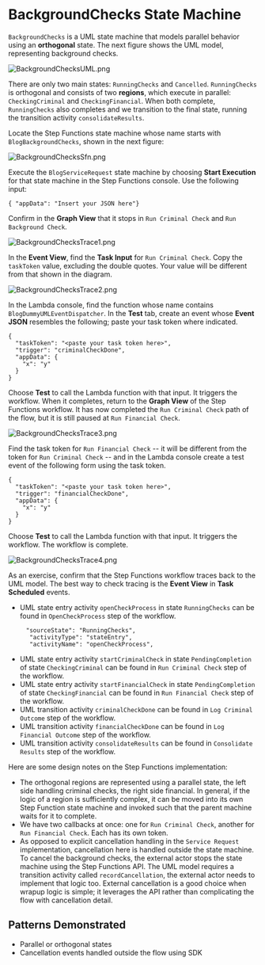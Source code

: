 # BackgroundChecks State Machine

`BackgroundChecks` is a UML state machine that models parallel behavior using an **orthogonal** state. The next figure shows the UML model, representing background checks.

![BackgroundChecksUML.png](BackgroundChecksUML.png)
 
There are only two main states: `RunningChecks` and `Cancelled`. `RunningChecks` is orthogonal and consists of two **regions**, which execute in parallel: `CheckingCriminal` and `CheckingFinancial`. When both complete, `RunningChecks` also completes and we transition to the final state, running the transition activity `consolidateResults`. 

Locate the Step Functions state machine whose name starts with `BlogBackgroundChecks`, shown in the next figure:

![BackgroundChecksSfn.png](BackgroundChecksSfn.png)

Execute the `BlogServiceRequest` state machine by choosing **Start Execution** for that state machine in the Step Functions console.  Use the following input:

```
{ "appData": "Insert your JSON here"}
```

Confirm in the **Graph View** that it stops in `Run Criminal Check` and `Run Background Check`. 

![BackgroundChecksTrace1.png](BackgroundChecksTrace1.png)

In the **Event View**, find the **Task Input** for `Run Criminal Check`. Copy the `taskToken` value, excluding the double quotes. Your value will be different from that shown in the diagram.

![BackgroundChecksTrace2.png](BackgroundChecksTrace2.png)

In the Lambda console, find the function whose name contains `BlogDummyUMLEventDispatcher`. In the **Test** tab, create an event whose **Event JSON** resembles the following; paste your task token where indicated.

```
{
  "taskToken": "<paste your task token here>",
  "trigger": "criminalCheckDone",
  "appData": {
    "x": "y"
  }
}
```

Choose **Test** to call the Lambda function with that input. It triggers the workflow. When it completes, return to the **Graph View** of the Step Functions workflow. It has now completed the `Run Criminal Check` path of the flow, but it is still paused at `Run Financial Check`.

![BackgroundChecksTrace3.png](BackgroundChecksTrace3.png)

Find the task token for `Run Financial Check` -- it will be different from the token for `Run Criminal Check` -- and in the Lambda console create a test event of the following form using the task token.

```
{
  "taskToken": "<paste your task token here>",
  "trigger": "financialCheckDone",
  "appData": {
    "x": "y"
  }
}
```

Choose **Test** to call the Lambda function with that input. It triggers the workflow. The workflow is complete.

![BackgroundChecksTrace4.png](BackgroundChecksTrace4.png)

As an exercise, confirm that the Step Functions workflow traces back to the UML model. The best way to check tracing is the **Event View** in **Task Scheduled** events.
- UML state entry activity `openCheckProcess` in state `RunningChecks` can be found in `OpenCheckProcess` step of the workflow.

```
     "sourceState": "RunningChecks",
      "activityType": "stateEntry",
      "activityName": "openCheckProcess",
 ``` 

- UML state entry activity `startCriminalCheck` in state `PendingCompletion` of state `CheckingCriminal` can be found in `Run Criminal Check` step of the workflow.
- UML state entry activity `startFinancialCheck` in state `PendingCompletion` of state `CheckingFinancial` can be found in `Run Financial Check` step of the workflow.
- UML transition activity `criminalCheckDone` can be found in `Log Criminal Outcome` step of the workflow.
- UML transition activity `financialCheckDone` can be found in `Log Financial Outcome` step of the workflow.
- UML transition activity `consolidateResults` can be found in `Consolidate Results` step of the workflow.

Here are some design notes on the Step Functions implementation:
- The orthogonal regions are represented using a parallel state, the left side handling criminal checks, the right side financial.  In general, if the logic of a region is sufficiently complex, it can be moved into its own Step Function state machine and invoked such that the parent machine waits for it to complete.
- We have two callbacks at once: one for `Run Criminal Check`, another for `Run Financial Check`.  Each has its own token.
- As opposed to explicit cancellation handling in the `Service Request` implementation, cancellation here is handled outside the state machine. To cancel the background checks, the external actor stops the state machine using the Step Functions API. The UML model requires a transition activity called `recordCancellation`, the external actor needs to implement that logic too. External cancellation is a good choice when wrapup logic is simple; it leverages the API rather than complicating the flow with cancellation detail.

## Patterns Demonstrated
- Parallel or orthogonal states
- Cancellation events handled outside the flow using SDK
